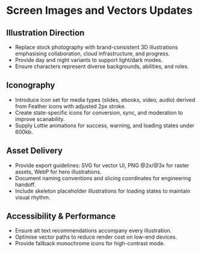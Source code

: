 # Screen Images and Vectors Updates

## Illustration Direction
- Replace stock photography with brand-consistent 3D illustrations emphasising collaboration, cloud infrastructure, and progress.
- Provide day and night variants to support light/dark modes.
- Ensure characters represent diverse backgrounds, abilities, and roles.

## Iconography
- Introduce icon set for media types (slides, ebooks, video, audio) derived from Feather icons with adjusted 2px stroke.
- Create state-specific icons for conversion, sync, and moderation to improve scanability.
- Supply Lottie animations for success, warning, and loading states under 600kb.

## Asset Delivery
- Provide export guidelines: SVG for vector UI, PNG @2x/@3x for raster assets, WebP for hero illustrations.
- Document naming conventions and slicing coordinates for engineering handoff.
- Include skeleton placeholder illustrations for loading states to maintain visual rhythm.

## Accessibility & Performance
- Ensure alt text recommendations accompany every illustration.
- Optimise vector paths to reduce render cost on low-end devices.
- Provide fallback monochrome icons for high-contrast mode.
